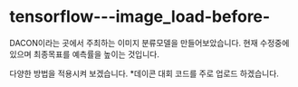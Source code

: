 # tensorflow---image_load-before-
<p>DACON이라는 곳에서 주최하는 이미지 분류모델을 만들어보았습니다.
현재 수정중에 있으며 최종목표를 예측률을 높이는 것입니다. 
<p>다양한 방법을 적용시켜 보겠습니다.
*데이콘 대회 코드를 주로 업로드 하겠습니다.
